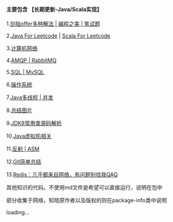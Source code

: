 #### 主要包含  【长期更新-Java/Scala实现】

   1.[剑指offer多种解法 | 编程之美 | 笔试题](https://github.com/jxnu-liguobin/Java-Learning-Summary/blob/master/src/cn/edu/jxnu/practice)

   2.[Java For Leetcode](https://github.com/jxnu-liguobin/Java-Learning-Summary/blob/master/src/cn/edu/jxnu/leetcode) |
    [Scala For Leetcode](https://github.com/jxnu-liguobin/Java-Learning-Summary/blob/master/src/cn/edu/jxnu/leetcode/scala) 

   3.[计算机网络](https://github.com/jxnu-liguobin/Java-Learning-Summary/blob/master/src/cn/edu/jxnu/questions/network.md)
   
   4.[AMQP | RabbitMQ](https://github.com/jxnu-liguobin/Java-Learning-Summary/blob/master/src/cn/edu/jxnu/questions/MQ.md)
   
   5.[SQL | MySQL](https://github.com/jxnu-liguobin/Java-Learning-Summary/blob/master/src/cn/edu/jxnu/questions/MySQL.md)
   
   6.[操作系统](https://github.com/jxnu-liguobin/Java-Learning-Summary/blob/master/src/cn/edu/jxnu/questions/OS.md)
 
   7.[Java多线程 | 并发](https://github.com/jxnu-liguobin/Java-Learning-Summary/blob/master/src/cn/edu/jxnu/concurrent/%E5%A4%9A%E7%BA%BF%E7%A8%8B.md)

   8.[总结图片](https://github.com/jxnu-liguobin/Java-Learning-Summary/blob/master/src/cn/edu/jxnu/practice/picture)

   9.[JDK8常用类源码解析](https://github.com/jxnu-liguobin/Java-Learning-Summary/blob/master/src/cn/edu/jxnu/sourcecode)

   10.[Java虚拟机相关](https://github.com/jxnu-liguobin/Java-Learning-Summary/blob/master/src/cn/edu/jxnu/jvm/classloader)

   11.[反射 | ASM](https://github.com/jxnu-liguobin/Java-Learning-Summary/blob/master/src/cn/edu/jxnu/reflect/asm/ASM.md)
   
   12.[Git简单总结](https://github.com/jxnu-liguobin/Java-Learning-Summary/blob/master/src/cn/edu/jxnu/questions/Git.md)

   13.[Redis：几乎都来自网络，有问题别找我QAQ](https://github.com/jxnu-liguobin/Java-Learning-Summary/blob/master/src/cn/edu/jxnu/questions/redis.md)
   
   
   其他知识的代码。不使用md文件是希望可以直接运行，说明在包中

   部分收集于网络，知晓原作者以及版权的则在package-info类中说明
 
   loading...
